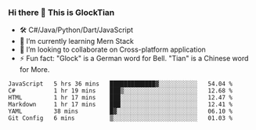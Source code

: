 ### Hi there 👋 This is GlockTian

- 🛠️ C#/Java/Python/Dart/JavaScript
- 🌱 I’m currently learning Mern Stack
- 👯 I’m looking to collaborate on Cross-platform application
- ⚡ Fun fact: "Glock" is a German word for Bell. "Tian" is a Chinese word for More.


<!--START_SECTION:waka-->

```text
JavaScript   5 hrs 36 mins   █████████████▓░░░░░░░░░░░   54.04 %
C#           1 hr 19 mins    ███▒░░░░░░░░░░░░░░░░░░░░░   12.68 %
HTML         1 hr 17 mins    ███░░░░░░░░░░░░░░░░░░░░░░   12.47 %
Markdown     1 hr 17 mins    ███░░░░░░░░░░░░░░░░░░░░░░   12.41 %
YAML         38 mins         █▓░░░░░░░░░░░░░░░░░░░░░░░   06.10 %
Git Config   6 mins          ▒░░░░░░░░░░░░░░░░░░░░░░░░   01.03 %
```

<!--END_SECTION:waka-->

<!--
**GlockTian/GlockTian** is a ✨ _special_ ✨ repository because its `README.md` (this file) appears on your GitHub profile.

Here are some ideas to get you started:

- 🔭 I’m currently working on ...
- 🌱 I’m currently learning ...
- 👯 I’m looking to collaborate on ...
- 🤔 I’m looking for help with ...
- 💬 Ask me about ...
- 📫 How to reach me: ...
- 😄 Pronouns: ...
- ⚡ Fun fact: ...
-->
